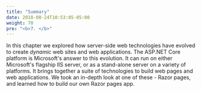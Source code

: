 ```yaml
---
title: "Summary"
date: 2018-08-24T10:53:05-05:00
weight: 70
pre: "<b>7. </b>"
---
```


In this chapter we explored how server-side web technologies have evolved to create _dynamic_ web sites and web applications.  The ASP.NET Core platform is Microsoft's answer to this evolution.  It can run on either Microsoft's flagship IIS server, or as a stand-alone server on a variety of platforms.  It brings together a suite of technologies to build web pages and web applications.  We took an in-depth look at one of these - Razor pages, and learned how to build our own Razor pages app.